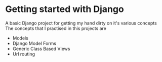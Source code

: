 # Getting started with Django
A basic Django project for getting my hand dirty on it's various concepts
The concepts that I practised in this projects are 

- Models
- Django Model Forms
- Generic Class Based Views
- Url routing
